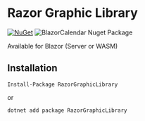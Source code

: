 # Razor Graphic Library

[![NuGet](https://img.shields.io/nuget/v/RazorGraphicLibrary.svg)](https://www.nuget.org/packages/RazorGraphicLibrary)  ![BlazorCalendar Nuget Package](https://img.shields.io/nuget/dt/RazorGraphicLibrary)

Available for Blazor (Server or WASM)

## Installation
```
Install-Package RazorGraphicLibrary
```
or
```
dotnet add package RazorGraphicLibrary
```
